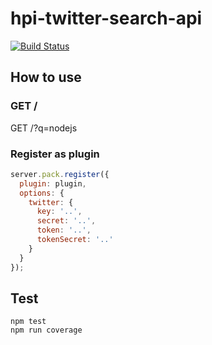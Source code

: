 # hpi-twitter-search-api

[![Build Status](https://travis-ci.org/RisingStack/hapi-twitter-search-plugin.svg?branch=master)](https://travis-ci.org/RisingStack/hapi-twitter-search-plugin)

## How to use

### GET /
GET /?q=nodejs

### Register as plugin
``` javascript
server.pack.register({
  plugin: plugin,
  options: {
    twitter: {
      key: '..',
      secret: '..',
      token: '..',
      tokenSecret: '..'
    }
  }
});
```

## Test
`npm test`  
`npm run coverage`
